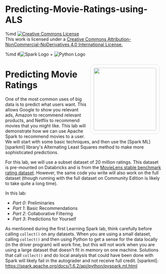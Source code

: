 # Predicting-Movie-Ratings-using-ALS

%md <a rel="license" href="http://creativecommons.org/licenses/by-nc-nd/4.0/"> <img alt="Creative Commons License" style="border-width:0" src="https://i.creativecommons.org/l/by-nc-nd/4.0/88x31.png"/> </a> <br/> This work is licensed under a <a rel="license" href="http://creativecommons.org/licenses/by-nc-nd/4.0/"> Creative Commons Attribution-NonCommercial-NoDerivatives 4.0 International License. </a>


%md #![Spark Logo](http://spark-mooc.github.io/web-assets/images/ta_Spark-logo-small.png) + ![Python Logo](http://spark-mooc.github.io/web-assets/images/python-logo-master-v3-TM-flattened_small.png)

<img src="http://spark-mooc.github.io/web-assets/images/cs110x/movie-camera.png" style="float:right; height: 200px; margin: 10px; border: 1px solid #ddd; border-radius: 15px 15px 15px 15px; padding: 10px"/>

# Predicting Movie Ratings

One of the most common uses of big data is to predict what users want.  This allows Google to show you relevant ads, Amazon to recommend relevant products, and Netflix to recommend movies that you might like.  This lab will demonstrate how we can use Apache Spark to recommend movies to a user.  We will start with some basic techniques, and then use the [Spark ML][sparkml] library's Alternating Least Squares method to make more sophisticated predictions.

For this lab, we will use a subset dataset of 20 million ratings. This dataset is pre-mounted on Databricks and is from the [MovieLens stable benchmark rating dataset](http://grouplens.org/datasets/movielens/). However, the same code you write will also work on the full dataset (though running with the full dataset on Community Edition is likely to take quite a long time).

In this lab:
* *Part 0*: Preliminaries
* *Part 1*: Basic Recommendations
* *Part 2*: Collaborative Filtering
* *Part 3*: Predictions for Yourself

As mentioned during the first Learning Spark lab, think carefully before calling `collect()` on any datasets.  When you are using a small dataset, calling `collect()` and then using Python to get a sense for the data locally (in the driver program) will work fine, but this will not work when you are using a large dataset that doesn't fit in memory on one machine.  Solutions that call `collect()` and do local analysis that could have been done with Spark will likely fail in the autograder and not receive full credit.
[sparkml]: https://spark.apache.org/docs/1.6.2/api/python/pyspark.ml.html
